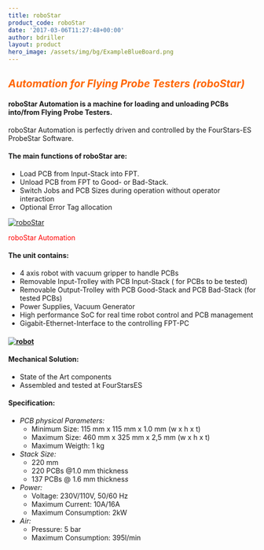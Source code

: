 ```yaml
---
title: roboStar
product_code: roboStar
date: '2017-03-06T11:27:48+00:00'
author: bdriller
layout: product
hero_image: /assets/img/bg/ExampleBlueBoard.png
---
```


## <span style="color: #ff6600;">***Automation for Flying Probe Testers (roboStar)*** </span>

#### **roboStar Automation is a machine for loading and unloading PCBs into/from Flying Probe Testers.**

roboStar Automation is perfectly driven and controlled by the FourStars-ES ProbeStar Software.

#### **The main functions of roboStar are:**

- Load PCB from Input-Stack into FPT.
- Unload PCB from FPT to Good- or Bad-Stack.
- Switch Jobs and PCB Sizes during operation without operator interaction
- Optional Error Tag allocation

[![](http://www.4stars-es.com/wp-content/uploads/2017/03/roboStar-779x1024.jpg "roboStar")](http://www.4stars-es.com/wp-content/uploads/2017/03/roboStar.jpg)

<span style="color: #ff0000;"> roboStar Automation </span>

#### **The unit contains:**

- 4 axis robot with vacuum gripper to handle PCBs
- Removable Input-Trolley with PCB Input-Stack ( for PCBs to be tested)
- Removable Output-Trolley with PCB Good-Stack and PCB Bad-Stack (for tested PCBs)
- Power Supplies, Vacuum Generator
- High performance SoC for real time robot control and PCB management
- Gigabit-Ethernet-Interface to the controlling FPT-PC

#### [![](http://www.4stars-es.com/wp-content/uploads/2017/03/robot-300x258.jpg "robot")](http://www.4stars-es.com/wp-content/uploads/2017/03/robot.jpg)

#### **Mechanical Solution:**

- State of the Art components
- Assembled and tested at FourStarsES

#### **Specification:**

- *PCB physical Parameters:*
    - Minimum Size: 115 mm x 115 mm x 1.0 mm (w x h x t)
    - Maximum Size: 460 mm x 325 mm x 2,5 mm (w x h x t)
    - Maximum Weigth: 1 kg
- *Stack Size:*
    - 220 mm
    - 220 PCBs @1.0 mm thickness
    - 137 PCBs @ 1.6 mm thicknes*s*
- *Power:*
    - Voltage: 230V/110V, 50/60 Hz
    - Maximum Current: 10A/16A
    - Maximum Consumption: 2kW
- *Air:*
    - Pressure: 5 bar
    - Maximum Consumption: 395l/min
